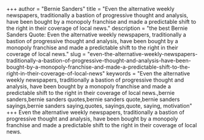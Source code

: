 +++
author = "Bernie Sanders"
title = "Even the alternative weekly newspapers, traditionally a bastion of progressive thought and analysis, have been bought by a monopoly franchise and made a predictable shift to the right in their coverage of local news."
description = "the best Bernie Sanders Quote: Even the alternative weekly newspapers, traditionally a bastion of progressive thought and analysis, have been bought by a monopoly franchise and made a predictable shift to the right in their coverage of local news."
slug = "even-the-alternative-weekly-newspapers-traditionally-a-bastion-of-progressive-thought-and-analysis-have-been-bought-by-a-monopoly-franchise-and-made-a-predictable-shift-to-the-right-in-their-coverage-of-local-news"
keywords = "Even the alternative weekly newspapers, traditionally a bastion of progressive thought and analysis, have been bought by a monopoly franchise and made a predictable shift to the right in their coverage of local news.,bernie sanders,bernie sanders quotes,bernie sanders quote,bernie sanders sayings,bernie sanders saying,quotes, sayings,quote, saying, motivation"
+++
Even the alternative weekly newspapers, traditionally a bastion of progressive thought and analysis, have been bought by a monopoly franchise and made a predictable shift to the right in their coverage of local news.
